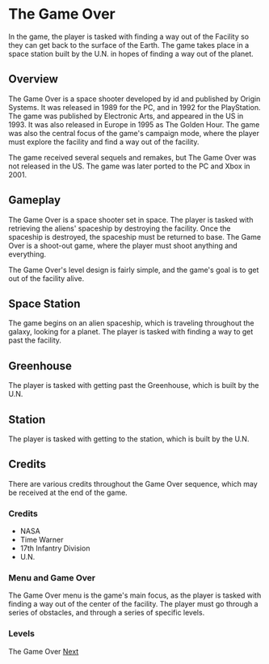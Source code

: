 # The Game Over

In the game, the player is tasked with finding a way out of the Facility so they can get back to the surface of the Earth. The game takes place in a space station built by the U.N. in hopes of finding a way out of the planet.

## Overview

The Game Over is a space shooter developed by id and published by Origin Systems. It was released in 1989 for the PC, and in 1992 for the PlayStation. The game was published by Electronic Arts, and appeared in the US in 1993. It was also released in Europe in 1995 as The Golden Hour. The game was also the central focus of the game's campaign mode, where the player must explore the facility and find a way out of the facility.

The game received several sequels and remakes, but The Game Over was not released in the US. The game was later ported to the PC and Xbox in 2001.

## Gameplay

The Game Over is a space shooter set in space. The player is tasked with retrieving the aliens' spaceship by destroying the facility. Once the spaceship is destroyed, the spaceship must be returned to base. The Game Over is a shoot-out game, where the player must shoot anything and everything.

The Game Over's level design is fairly simple, and the game's goal is to get out of the facility alive.

## Space Station

The game begins on an alien spaceship, which is traveling throughout the galaxy, looking for a planet. The player is tasked with finding a way to get past the facility.

## Greenhouse

The player is tasked with getting past the Greenhouse, which is built by the U.N.

## Station

The player is tasked with getting to the station, which is built by the U.N.

## Credits

There are various credits throughout the Game Over sequence, which may be received at the end of the game.

### Credits

*   NASA
*   Time Warner
*   17th Infantry Division
*   U.N.

### Menu and Game Over

The Game Over menu is the game's main focus, as the player is tasked with finding a way out of the center of the facility. The player must go through a series of obstacles, and through a series of specific levels.

### Levels

The Game Over
[Next](87.md)